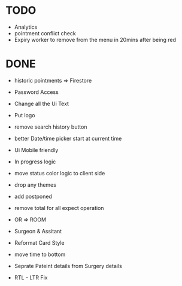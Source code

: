 # TODO
- Analytics
- pointment conflict check
- Expiry worker to remove from the menu in 20mins after being red 



# DONE 
- historic pointments => Firestore
- Password Access
- Change all the Ui Text
- Put logo
- remove search history button
- better Date/time picker start at current time
- Ui Mobile friendly
- In progress logic
- move status color logic to client side
- drop any themes 

- add postponed
- remove total for all expect operation
- OR => ROOM
- Surgeon & Assitant

- Reformat Card Style
- move time to bottom
- Seprate Pateint details from Surgery details
- RTL - LTR Fix 

